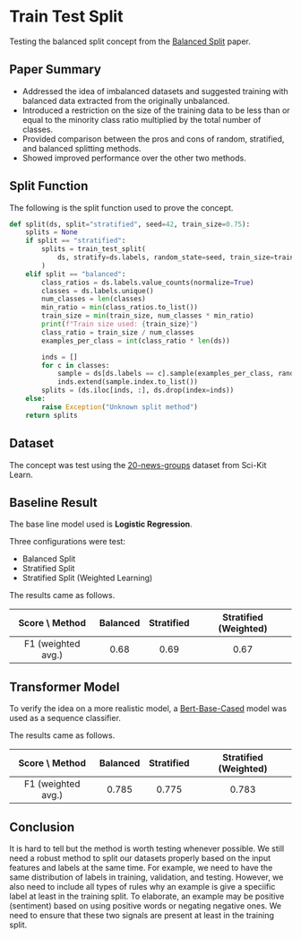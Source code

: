 # Train Test Split

Testing the balanced split concept from the [Balanced Split](https://arxiv.org/abs/2212.11116) paper.

## Paper Summary

- Addressed the idea of imbalanced datasets and suggested training with balanced data extracted from the originally unbalanced.
- Introduced a restriction on the size of the training data to be less than or equal to the minority class ratio multiplied by the total number of classes.
- Provided comparison between the pros and cons of random, stratified, and balanced splitting methods.
- Showed improved performance over the other two methods.

## Split Function

The following is the split function used to prove the concept.

```python
def split(ds, split="stratified", seed=42, train_size=0.75):
    splits = None
    if split == "stratified":
        splits = train_test_split(
            ds, stratify=ds.labels, random_state=seed, train_size=train_size
        )
    elif split == "balanced":
        class_ratios = ds.labels.value_counts(normalize=True)
        classes = ds.labels.unique()
        num_classes = len(classes)
        min_ratio = min(class_ratios.to_list())
        train_size = min(train_size, num_classes * min_ratio)
        print(f"Train size used: {train_size}")
        class_ratio = train_size / num_classes
        examples_per_class = int(class_ratio * len(ds))

        inds = []
        for c in classes:
            sample = ds[ds.labels == c].sample(examples_per_class, random_state=seed)
            inds.extend(sample.index.to_list())
        splits = (ds.iloc[inds, :], ds.drop(index=inds))
    else:
        raise Exception("Unknown split method")
    return splits
```

## Dataset

The concept was test using the [20-news-groups](https://scikit-learn.org/stable/datasets/real_world.html#newsgroups-dataset) dataset from Sci-Kit Learn.

## Baseline Result

The base line model used is **Logistic Regression**.

Three configurations were test:

- Balanced Split
- Stratified Split
- Stratified Split (Weighted Learning)

The results came as follows.

|   Score \ Method   | Balanced | Stratified | Stratified (Weighted) |
| :----------------: | :------: | :--------: | :-------------------: |
| F1 (weighted avg.) |   0.68   |    0.69    |         0.67          |

## Transformer Model

To verify the idea on a more realistic model, a [Bert-Base-Cased](https://huggingface.co/bert-base-cased) model was used as a sequence classifier.

The results came as follows.

|   Score \ Method   | Balanced | Stratified | Stratified (Weighted) |
| :----------------: | :------: | :--------: | :-------------------: |
| F1 (weighted avg.) |  0.785   |   0.775    |         0.783         |

## Conclusion

It is hard to tell but the method is worth testing whenever possible. We still need a robust method to split our datasets properly based on the input features and labels at the same time. For example, we need to have the same distribution of labels in training, validation, and testing. However, we also need to include all types of rules why an example is give a speciific label at least in the training split. To elaborate, an example may be positive (sentiment) based on using positive words or negating negative ones. We need to ensure that these two signals are present at least in the training split.
